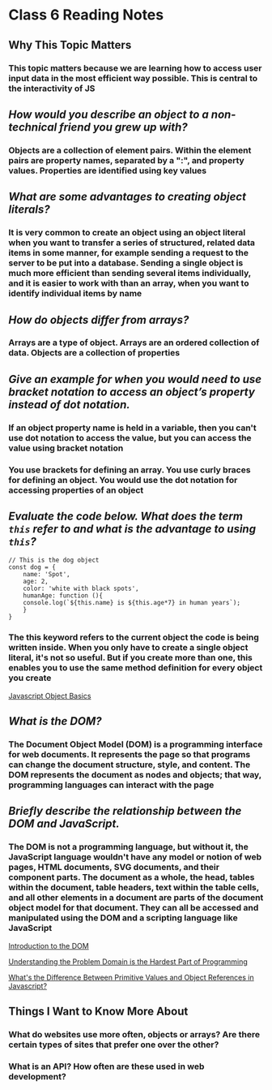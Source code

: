 # Class 6 Reading Notes

## Why This Topic Matters

### This topic matters because we are learning how to access user input data in the most efficient way possible. This is central to the interactivity of JS

## *How would you describe an object to a non-technical friend you grew up with?*

### Objects are a collection of element pairs. Within the element pairs are property names, separated by a ":", and property values. Properties are identified using key values

## *What are some advantages to creating object literals?*

### It is very common to create an object using an object literal when you want to transfer a series of structured, related data items in some manner, for example sending a request to the server to be put into a database. Sending a single object is much more efficient than sending several items individually, and it is easier to work with than an array, when you want to identify individual items by name

## *How do objects differ from arrays?*

### Arrays are a type of object. Arrays are an ordered collection of data. Objects are a collection of properties

## *Give an example for when you would need to use bracket notation to access an object’s property instead of dot notation.*

### If an object property name is held in a variable, then you can't use dot notation to access the value, but you can access the value using bracket notation

### You use brackets for defining an array. You use curly braces for defining an object. You would use the dot notation for accessing properties of an object

## *Evaluate the code below. What does the term `this` refer to and what is the advantage to using `this`?*

    // This is the dog object
    const dog = {
        name: 'Spot',
        age: 2,
        color: 'white with black spots',
        humanAge: function (){
        console.log(`${this.name} is ${this.age*7} in human years`);
        }
    }

### The this keyword refers to the current object the code is being written inside. When you only have to create a single object literal, it's not so useful. But if you create more than one, this enables you to use the same method definition for every object you create

[Javascript Object Basics](https://developer.mozilla.org/en-US/docs/Learn/JavaScript/Objects/Basics)

## *What is the DOM?*

### The Document Object Model (DOM) is a programming interface for web documents. It represents the page so that programs can change the document structure, style, and content. The DOM represents the document as nodes and objects; that way, programming languages can interact with the page

## *Briefly describe the relationship between the DOM and JavaScript.*

### The DOM is not a programming language, but without it, the JavaScript language wouldn't have any model or notion of web pages, HTML documents, SVG documents, and their component parts. The document as a whole, the head, tables within the document, table headers, text within the table cells, and all other elements in a document are parts of the document object model for that document. They can all be accessed and manipulated using the DOM and a scripting language like JavaScript

[Introduction to the DOM](https://developer.mozilla.org/en-US/docs/Web/API/Document_Object_Model/Introduction)

[Understanding the Problem Domain is the Hardest Part of Programming](https://simpleprogrammer.com/solving-problems-breaking-it-down/)

[What's the Difference Between Primitive Values and Object References in Javascript?](https://betterprogramming.pub/intermediate-javascript-whats-the-difference-between-primitive-values-and-object-references-e863d70677b)

## Things I Want to Know More About

### What do websites use more often, objects or arrays? Are there certain types of sites that prefer one over the other?

### What is an API? How often are these used in web development?
